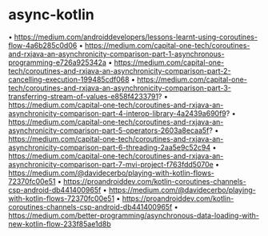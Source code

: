 # async-kotlin

•	https://medium.com/androiddevelopers/lessons-learnt-using-coroutines-flow-4a6b285c0d06
•	https://medium.com/capital-one-tech/coroutines-and-rxjava-an-asynchronicity-comparison-part-1-asynchronous-programming-e726a925342a
•	https://medium.com/capital-one-tech/coroutines-and-rxjava-an-asynchronicity-comparison-part-2-cancelling-execution-199485cdf068
•	https://medium.com/capital-one-tech/coroutines-and-rxjava-an-asynchronicity-comparison-part-3-transferring-stream-of-values-e858f4233791?
•	https://medium.com/capital-one-tech/coroutines-and-rxjava-an-asynchronicity-comparison-part-4-interop-library-4a2439a690f9?
•	https://medium.com/capital-one-tech/coroutines-and-rxjava-an-asynchronicity-comparison-part-5-operators-2603a8ecaa5f?
•	https://medium.com/capital-one-tech/coroutines-and-rxjava-an-asynchronicity-comparison-part-6-threading-2aa5e9c52c94
•	https://medium.com/capital-one-tech/coroutines-and-rxjava-an-asynchronicity-comparison-part-7-mvi-project-f763fdd5070e
•	https://medium.com/@davidecerbo/playing-with-kotlin-flows-72370fc00e51
•	https://proandroiddev.com/kotlin-coroutines-channels-csp-android-db441400965f
•	https://medium.com/@davidecerbo/playing-with-kotlin-flows-72370fc00e51
•	https://proandroiddev.com/kotlin-coroutines-channels-csp-android-db441400965f
•	https://medium.com/better-programming/asynchronous-data-loading-with-new-kotlin-flow-233f85ae1d8b
